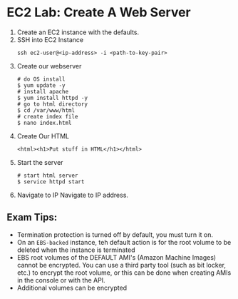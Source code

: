 # EC2 Lab: Create A Web Server

1. Create an EC2 instance with the defaults.
2. SSH into EC2 Instance
    ```
    ssh ec2-user@<ip-address> -i <path-to-key-pair>
    ```
3. Create our webserver
    ```
    # do OS install
    $ yum update -y 
    # install apache
    $ yum install httpd -y
    # go to html directory
    $ cd /var/www/html
    # create index file
    $ nano index.html
    ```
4. Create Our HTML
    ```
    <html><h1>Put stuff in HTML</h1></html>
    ```
5. Start the server
    ```
    # start html server
    $ service httpd start
    ```
6. Navigate to IP
Navigate to IP address.

## Exam Tips:

- Termination protection is turned off by default, you must turn it on.
- On an `EBS-backed` instance, teh default action is for the root volume to be deleted when the instance is terminated
- EBS root volumes of the DEFAULT AMI's (Amazon Machine Images) cannot be encrypted.  You can use a third party tool (such as bit locker, etc.) to encrypt the root volume, or this can be done when creating AMIs in the console or with the API.
- Additional volumes can be encrypted